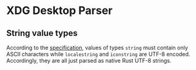 # XDG Desktop Parser

## String value types

According to the [specification](https://specifications.freedesktop.org/desktop-entry-spec/latest/ar01s04.html),
values of types `string` must contain only ASCII characters while
`localestring` and `iconstring` are UTF-8 encoded. Accordingly,
they are all just parsed as native Rust UTF-8 strings.
